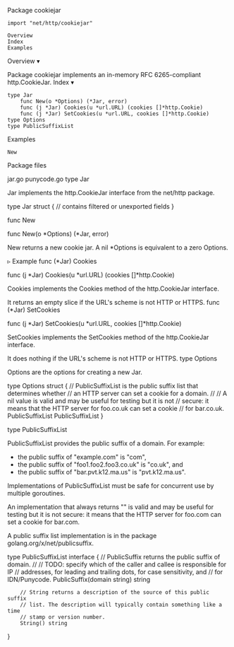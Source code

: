 
 Package cookiejar

    import "net/http/cookiejar"

    Overview
    Index
    Examples

Overview ▾

Package cookiejar implements an in-memory RFC 6265-compliant http.CookieJar.
Index ▾

    type Jar
        func New(o *Options) (*Jar, error)
        func (j *Jar) Cookies(u *url.URL) (cookies []*http.Cookie)
        func (j *Jar) SetCookies(u *url.URL, cookies []*http.Cookie)
    type Options
    type PublicSuffixList

Examples

    New

Package files

jar.go punycode.go
type Jar

Jar implements the http.CookieJar interface from the net/http package.

type Jar struct {
        // contains filtered or unexported fields
}

func New

func New(o *Options) (*Jar, error)

New returns a new cookie jar. A nil *Options is equivalent to a zero Options.

▹ Example
func (*Jar) Cookies

func (j *Jar) Cookies(u *url.URL) (cookies []*http.Cookie)

Cookies implements the Cookies method of the http.CookieJar interface.

It returns an empty slice if the URL's scheme is not HTTP or HTTPS.
func (*Jar) SetCookies

func (j *Jar) SetCookies(u *url.URL, cookies []*http.Cookie)

SetCookies implements the SetCookies method of the http.CookieJar interface.

It does nothing if the URL's scheme is not HTTP or HTTPS.
type Options

Options are the options for creating a new Jar.

type Options struct {
        // PublicSuffixList is the public suffix list that determines whether
        // an HTTP server can set a cookie for a domain.
        //
        // A nil value is valid and may be useful for testing but it is not
        // secure: it means that the HTTP server for foo.co.uk can set a cookie
        // for bar.co.uk.
        PublicSuffixList PublicSuffixList
}

type PublicSuffixList

PublicSuffixList provides the public suffix of a domain. For example:

- the public suffix of "example.com" is "com",
- the public suffix of "foo1.foo2.foo3.co.uk" is "co.uk", and
- the public suffix of "bar.pvt.k12.ma.us" is "pvt.k12.ma.us".

Implementations of PublicSuffixList must be safe for concurrent use by multiple goroutines.

An implementation that always returns "" is valid and may be useful for testing but it is not secure: it means that the HTTP server for foo.com can set a cookie for bar.com.

A public suffix list implementation is in the package golang.org/x/net/publicsuffix.

type PublicSuffixList interface {
        // PublicSuffix returns the public suffix of domain.
        //
        // TODO: specify which of the caller and callee is responsible for IP
        // addresses, for leading and trailing dots, for case sensitivity, and
        // for IDN/Punycode.
        PublicSuffix(domain string) string

        // String returns a description of the source of this public suffix
        // list. The description will typically contain something like a time
        // stamp or version number.
        String() string
}
